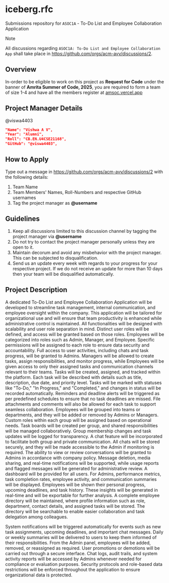 # iceberg.rfc
Submissions repository for `ASOC1A` - To-Do List and Employee Collaboration Application

> [!NOTE]
All discussions regarding `ASOC1A: To-Do List and Employee Collaboration App` shall take place in https://github.com/orgs/acm-avv/discussions/2.

## Overview
In-order to be eligible to work on this project as **Request for Code** under the banner of **Amrita Summer of Code, 2025**, you are required to form a team of size 1-4 and have all the members register at [amsoc.vercel.app](https://amsoc.vercel.app)

## Project Manager Details
@viswa4403
```json
"Name": "Vishwa A V",
"Year": "Alumni",
"Roll": "CB.EN.U4CSE21168",
"GitHub": "@viswa4403",
```

## How to Apply
Type out a message in https://github.com/orgs/acm-avv/discussions/2 with the following details:
1. Team Name
2. Team Members' Names, Roll-Numbers and respective GitHub usernames
3. Tag the project manager as **@username**

## Guidelines
1. Keep all discussions limited to this discussion channel by tagging the project manager via **@username**
2. Do not try to contact the project manager personally unless they are open to it.
4. Maintain decorum and avoid any misbehavior with the project manager. This can be subjected to disqualification.
5. Send us an update every week with regards to your progress for your respective project. If we do not receive an update for more than 10 days then your team will be disqualified automatically.

## Project Description

A dedicated To-Do List and Employee Collaboration Application will be developed to
streamline task management, internal communication, and employee oversight
within the company. This application will be tailored for organizational use and will
ensure that team productivity is enhanced while administrative control is maintained.
All functionalities will be designed with scalability and user role separation in mind.
Distinct user roles will be defined, and access will be granted based on those roles.
Employees will be categorized into roles such as Admin, Manager, and Employee.
Specific permissions will be assigned to each role to ensure data security and
accountability. Full access to user activities, including chats and task progress, will
be granted to Admins. Managers will be allowed to create tasks, assign
responsibilities, and monitor progress, while Employees will be given access to only
their assigned tasks and communication channels relevant to their teams.
Tasks will be created, assigned, and tracked within the platform. Each task will be
described with details such as title, description, due date, and priority level. Tasks will
be marked with statuses like "To-Do," "In Progress," and "Completed," and changes
in status will be recorded automatically. Reminders and deadline alerts will be
triggered as per predefined schedules to ensure that no task deadlines are missed.
File attachments and comments will also be allowed for each task to support
seamless collaboration.
Employees will be grouped into teams or departments, and they will be added or
removed by Admins or Managers. Custom roles within each group will be assigned
based on operational needs. Task boards will be created per group, and shared
responsibilities will be managed collaboratively. Group membership changes and
task updates will be logged for transparency.
A chat feature will be incorporated to facilitate both group and private
communication. All chats will be stored securely, and they will be made accessible to
the Admin if monitoring is required. The ability to view or review conversations will be
granted to Admins in accordance with company policy. Message deletion, media
sharing, and real-time notifications will be supported, while usage reports and
flagged messages will be generated for administrative review.
A dashboard will be provided for all users. For Admins, performance metrics, task
completion rates, employee activity, and communication summaries will be
displayed. Employees will be shown their personal progress, upcoming deadlines,
and task history. These insights will be generated in real-time and will be exportable
for further analysis.
A complete employee directory will be maintained, where profile information such as
role, department, contact details, and assigned tasks will be stored. The directory will
be searchable to enable easier collaboration and task delegation among colleagues.

System notifications will be triggered automatically for events such as new task
assignments, upcoming deadlines, and important chat messages. Daily or weekly
summaries will be delivered to users to keep them informed of their responsibilities.
From the Admin panel, employees will be added, removed, or reassigned as
required. User promotions or demotions will be carried out through a secure
interface. Chat logs, audit trails, and system activity reports will be accessed by
Admins whenever needed for compliance or evaluation purposes. Security protocols
and role-based data restrictions will be enforced throughout the application to ensure
organizational data is protected.
